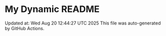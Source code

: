 # My Dynamic README
Updated at: Wed Aug 20 12:44:27 UTC 2025
This file was auto-generated by GitHub Actions.
